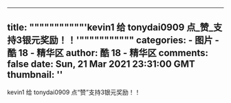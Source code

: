 
---
title: """""""""""'kevin1 给 tonydai0909 点_赞_支持3银元奖励！！'"""""""""""
categories: 
    - 图片
    - 酷 18 - 精华区
author: 酷 18 - 精华区
comments: false
date: Sun, 21 Mar 2021 23:31:00 GMT
thumbnail: ''
---

<div>   
kevin1 给 tonydai0909 点“赞”支持3银元奖励！！  
</div>
            